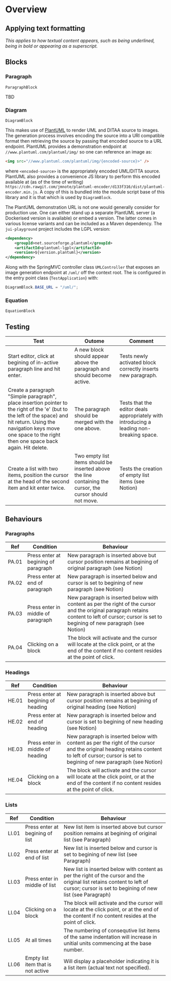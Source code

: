 # Overview

## Applying text formatting

*This applies to how textual content appears, such as being underlined, being in bold or appearing as a superscript.*

## Blocks

### Paragraph

`ParagraphBlock`

TBD

### Diagram

`DiagramBlock`

This makes use of [PlantUML](http://plantuml.org) to render UML and DITAA source to images. The generation process involves encoding the source into a URI compatible format then retrieving the source by passing that encoded source to a URL endpoint. PlantUML provides a demonstration endpoint at `//www.plantuml.com/plantuml/img/` so one can reference an image as:

```html
<img src="//www.plantuml.com/plantuml/img/{encoded-source}>" />
```

where `<encoded-source>` is the appropriately encoded UML/DITTA source. PlantUML also provides a convenience JS library to perform this encoded available at (as of the time of writing) `https://cdn.rawgit.com/jmnote/plantuml-encoder/d133f316/dist/plantuml-encoder.min.js`. A copy of this is bundled into the module script base of this library and it is that which is used by `DiagramBlock`.

The PlantUML demonstration URL is not one would generally consider for production use. One can either stand up a separate PlantUML server (a Dockerised version is available) or embed a version. The latter comes in various license variants and can be included as a Maven dependency. The `jui-playground` project includes the LGPL version:

```xml
<dependency>
    <groupId>net.sourceforge.plantuml</groupId>
    <artifactId>plantuml-lgpl</artifactId>
    <version>${version.plantuml}</version>
</dependency>
```

Along with the SpringMVC controller class `UMLController` that exposes an image generation endpoint at `/uml/` off the context root. The is configured in the entry point class (`TestApplication`) with:

```java
DiagramBlock.BASE_URL = "/uml/";
```

### Equation

`EquationBlock`


## Testing

|Test|Outome|Comment|
|----|------|-------|
|Start editor, click at begining of in-active paragraph line and hit enter.|A new block should appear above the paragraph and should become active.|Tests newly activated block correctly inserts new paragraph.|
|Create a paragraph "Simple paragraph", place insertion pointer to the right of the 'e' (but to the left of the space) and hit return. Using the navigation keys move one space to the right then one space back again. Hit delete.|The paragraph should be merged with the one above.|Tests that the editor deals appropriately with introducing a leading non-breaking space.|
|Create a list with two items, position the cursor at the head of the second item and kit enter twice.|Two empty list items should be inserted above the line containing the cursor, the cursor should not move.|Tests the creation of empty list items (see Notion)|

## Behaviours

### Paragraphs

|Ref|Condition|Behaviour|
|---|---------|---------|
|PA.01|Press enter at begining of paragraph|New paragraph is inserted above but cursor position remains at begining of original paragraph (see Notion)|
|PA.02|Press enter at end of paragraph|New paragraph is inserted below and cursor is set to begining of new paragraph (see Notion)|
|PA.03|Press enter in middle of paragraph|New paragraph is inserted below with content as per the right of the cursor and the original paragraph retains content to left of cursor; cursor is set to begining of new paragraph (see Notion)|
|PA.04|Clicking on a block|The block will activate and the cursor will locate at the click point, or at the end of the content if no content resides at the point of click.|

### Headings

|Ref|Condition|Behaviour|
|---|---------|---------|
|HE.01|Press enter at begining of heading|New paragraph is inserted above but cursor position remains at begining of original heading (see Notion)|
|HE.02|Press enter at end of heading|New paragraph is inserted below and cursor is set to begining of new heading (see Notion)|
|HE.03|Press enter in middle of heading|New paragraph is inserted below with content as per the right of the cursor and the original heading retains content to left of cursor; cursor is set to begining of new paragraph (see Notion)|
|HE.04|Clicking on a block|The block will activate and the cursor will locate at the click point, or at the end of the content if no content resides at the point of click.|

### Lists

|Ref|Condition|Behaviour|
|---|---------|---------|
|LI.01|Press enter at begining of list|New list item is inserted above but cursor position remains at begining of original list (see Paragraph)|
|LI.02|Press enter at end of list|New list is inserted below and cursor is set to begining of new list (see Paragraph)|
|LI.03|Press enter in middle of list|New list is inserted below with content as per the right of the cursor and the original list retains content to left of cursor; cursor is set to begining of new list (see Paragraph)|
|LI.04|Clicking on a block|The block will activate and the cursor will locate at the click point, or at the end of the content if no content resides at the point of click.|
|LI.05|At all times|The numbering of consequtive list items of the same indentation will increase in unitial units commencing at the base number.|
|LI.06|Empty list item that is not active|Will display a placeholder indicating it is a list item (actual text not specified).|
